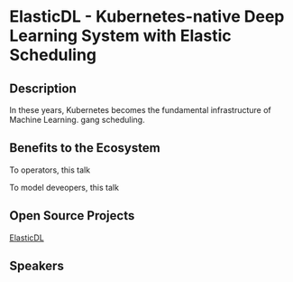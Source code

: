 # ElasticDL - Kubernetes-native Deep Learning System with Elastic Scheduling

## Description

In these years, Kubernetes becomes the fundamental infrastructure of Machine
Learning. gang scheduling.

## Benefits to the Ecosystem

To operators, this talk

To model deveopers, this talk

## Open Source Projects

[ElasticDL](https://github.com/sql-machine-learning/elasticdl)

## Speakers
